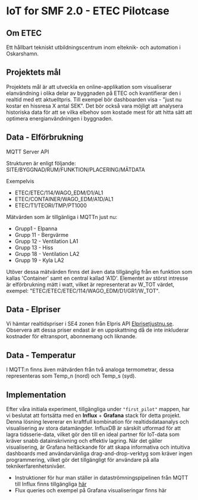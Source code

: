 # IoT for SMF 2.0 - ETEC Pilotcase

## Om ETEC 

Ett hållbart tekniskt utbildningscentrum inom elteknik- och automation i Oskarshamn. 

## Projektets mål 

Projektets mål är att utveckla en online-applikation som visualiserar elanvändning i olika delar av byggnaden på ETEC och kvantifierar den i realtid med ett aktuelltpris. Till exempel bör dashboarden visa - "just nu kostar en hissresa X antal SEK". Det bör också vara möjligt att analysera historiska data för att se vilka elbehov som kostade mest för att hitta sätt att optimera energianvändningen i byggnaden.

## Data - Elförbrukning

MQTT Server API 

Strukturen är enligt följande:
SITE/BYGGNAD/RUM/FUNKTION/PLACERING/MÄTDATA
 
Exempelvis
- ETEC/ETEC/114/WAGO_EDM/D1/AL1
- ETEC/CONTAINER/WAGO_EDM/A1D/AL1
- ETEC/T1/TEORI/TMP/PT1000

Mätvärden som är tillgänliga i MQTTn just nu:
- Grupp1 - Elpanna
- Grupp 11 - Bergvärme
- Grupp 12 - Ventilation LA1
- Grupp 13 - Hiss
- Grupp 18 - Ventilation LA2
- Grupp 19 - Kyla LA2
  
Utöver dessa mätvärden finns det även data tillgänglig från en funktion som kallas 'Container' samt en central kallad 'A1D'. Elementet av störst intresse är elförbrukning mätt i watt, vilket är representerat av W_TOT värdet, exempel: "ETEC/ETEC/ETEC/114/WAGO_EDM/D1/GR1/W_TOT".

## Data - Elpriser
Vi hämtar realtidspriser i SE4 zonen från Elpris API [Elprisetjustnu.se](https://www.elprisetjustnu.se/elpris-api ). Observera att dessa priser endast är en uppskattning då de inte inkluderar kostnader för eltransport, abonnemang och liknande.


## Data - Temperatur
I MQTT:n finns även mätvärden från två analoga termometrar, dessa representeras som Temp_n (nord) och Temp_s (syd). 

## Implementation

Efter våra initiala experiment, tillgängliga under `"first_pilot"` mappen, har vi beslutat att fortsätta med en **Influx** + **Grafana** stack för detta projekt. Denna lösning levererar en kraftfull kombination för realtidsdataanalys och visualisering av stora datamängder. InfluxDB är särskilt utformad för att lagra tidsserie-data, vilket gör den till en ideal partner för IoT-data som kräver snabb datainskrivning och effektiv lagring. När det gäller visualisering, är Grafana heltäckande för att skapa informativa och intuitiva dashboards med användarvänliga drag-and-drop-verktyg som kräver ingen programmering, vilket gör det tillgängligt för användare på alla teknikerfarenhetsnivåer. 

- Instruktioner för hur man ställer in dataströmningspipelinen från MQTT till Influx finns tillgängliga [här](https://github.com/iot-lnu/iotlab-pilotcase-etec/blob/main/mqtt_influx_import/INSTRUCTIONS.md)
- Flux queries och exempel på Grafana visualiseringar finns här


